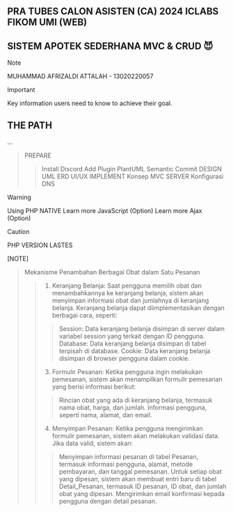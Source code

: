 ## PRA TUBES CALON ASISTEN (CA) 2024 ICLABS FIKOM UMI (WEB)

## SISTEM APOTEK SEDERHANA MVC & CRUD :smiling_imp:
> [!NOTE]
> MUHAMMAD AFRIZALDI ATTALAH - 13020220057


> [!IMPORTANT]
> Key information users need to know to achieve their goal.

## THE PATH
...
> PREPARE
>> Install Discord
>> Add Plugin PlantUML
>> Semantic Commit
> DESIGN
>> UML
>> ERD
>> UI/UX
> IMPLEMENT
>> Konsep MVC
> SERVER
>> Konfigurasi 
>> DNS

> [!WARNING]
> Using PHP NATIVE
> Learn more JavaScript (Option)
> Learn more Ajax (Option)


> [!CAUTION]
> PHP VERSION LASTES

[NOTE]
>Mekanisme Penambahan Berbagai Obat dalam Satu Pesanan
>>1. Keranjang Belanja:
Saat pengguna memilih obat dan menambahkannya ke keranjang belanja, sistem akan menyimpan informasi obat dan jumlahnya di keranjang belanja.
Keranjang belanja dapat diimplementasikan dengan berbagai cara, seperti:
>>>Session: Data keranjang belanja disimpan di server dalam variabel session yang terkait dengan ID pengguna.
>>>Database: Data keranjang belanja disimpan di tabel terpisah di database.
>>>Cookie: Data keranjang belanja disimpan di browser pengguna dalam cookie.
>>3. Formulir Pesanan:
Ketika pengguna ingin melakukan pemesanan, sistem akan menampilkan formulir pemesanan yang berisi informasi berikut:
>>>Rincian obat yang ada di keranjang belanja, termasuk nama obat, harga, dan jumlah.
>>>Informasi pengguna, seperti nama, alamat, dan email.
>>4. Menyimpan Pesanan:
Ketika pengguna mengirimkan formulir pemesanan, sistem akan melakukan validasi data.
Jika data valid, sistem akan:
>>>Menyimpan informasi pesanan di tabel Pesanan, termasuk informasi pengguna, alamat, metode pembayaran, dan tanggal pemesanan.
>>>Untuk setiap obat yang dipesan, sistem akan membuat entri baru di tabel Detail_Pesanan, termasuk ID pesanan, ID obat, dan jumlah obat yang dipesan.
>>>Mengirimkan email konfirmasi kepada pengguna dengan detail pesanan.
